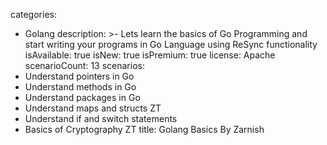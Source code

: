 categories:
  - Golang
description: >-
  Lets learn the basics of Go Programming and start writing your programs in Go
  Language using ReSync functionality
isAvailable: true
isNew: true
isPremium: true
license: Apache
scenarioCount: 13
scenarios:
  - Understand pointers in Go
  - Understand methods in Go
  - Understand packages in Go
  - Understand maps and structs ZT
  - Understand if and switch statements
  - Basics of Cryptography ZT
title: Golang Basics By Zarnish
